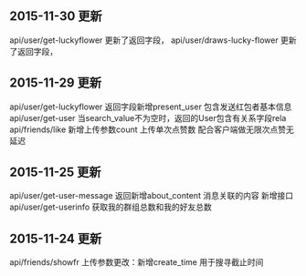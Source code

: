 <h2>2015-11-30  更新</h2>
api/user/get-luckyflower		更新了返回字段，
api/user/draws-lucky-flower	更新了返回字段， 



<h2>2015-11-29  更新</h2>
api/user/get-luckyflower 返回字段新增present_user 包含发送红包者基本信息
api/user/get-user 当search_value不为空时，返回的User包含有关系字段rela
api/friends/like  新增上传参数count  上传单次点赞数  配合客户端做无限次点赞无延迟



<h2>2015-11-25  更新</h2>
api/user/get-user-message 返回新增about_content 消息关联的内容
新增接口 api/user/get-userinfo 获取我的群组总数和我的好友总数


<h2>2015-11-24  更新</h2>
api/friends/showfr 上传参数更改：新增create_time 用于搜寻截止时间


